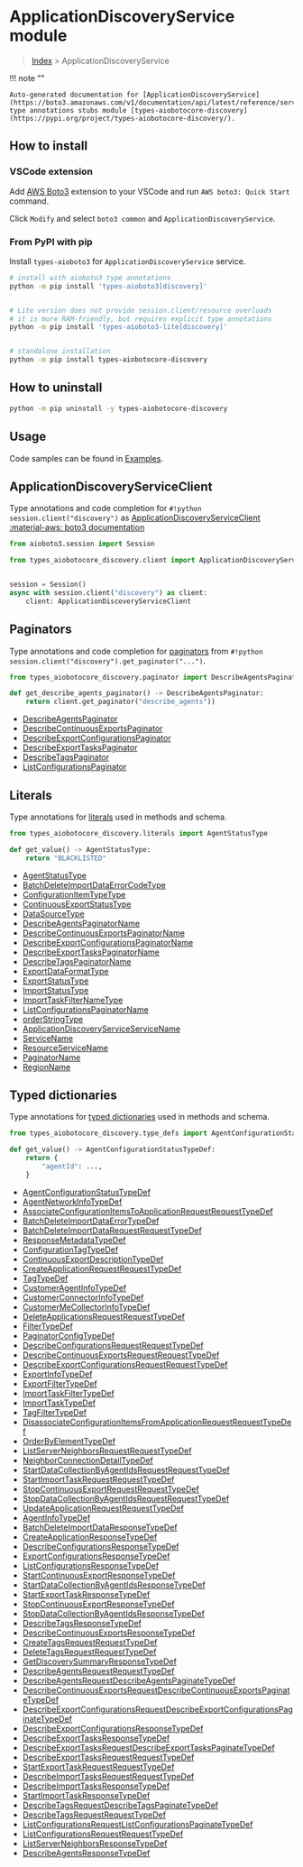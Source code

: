 # ApplicationDiscoveryService module

> [Index](../README.md) > ApplicationDiscoveryService


!!! note ""

    Auto-generated documentation for [ApplicationDiscoveryService](https://boto3.amazonaws.com/v1/documentation/api/latest/reference/services/discovery.html#ApplicationDiscoveryService)
    type annotations stubs module [types-aiobotocore-discovery](https://pypi.org/project/types-aiobotocore-discovery/).

## How to install

### VSCode extension

Add [AWS Boto3](https://marketplace.visualstudio.com/items?itemName=Boto3typed.boto3-ide)
extension to your VSCode and run `AWS boto3: Quick Start` command.

Click `Modify` and select `boto3 common` and `ApplicationDiscoveryService`.

### From PyPI with pip

Install `types-aioboto3` for `ApplicationDiscoveryService` service.

```bash
# install with aioboto3 type annotations
python -m pip install 'types-aioboto3[discovery]'


# Lite version does not provide session.client/resource overloads
# it is more RAM-friendly, but requires explicit type annotations
python -m pip install 'types-aioboto3-lite[discovery]'


# standalone installation
python -m pip install types-aiobotocore-discovery
```



## How to uninstall

```bash
python -m pip uninstall -y types-aiobotocore-discovery
```

## Usage

Code samples can be found in [Examples](./usage.md).

## ApplicationDiscoveryServiceClient

Type annotations and code completion for  `#!python session.client("discovery")` as [ApplicationDiscoveryServiceClient](./client.md)
[:material-aws: boto3 documentation](https://boto3.amazonaws.com/v1/documentation/api/latest/reference/services/discovery.html#ApplicationDiscoveryService.Client)

```python title="Usage example"
from aioboto3.session import Session

from types_aiobotocore_discovery.client import ApplicationDiscoveryServiceClient


session = Session()
async with session.client("discovery") as client:
    client: ApplicationDiscoveryServiceClient
```


## Paginators

Type annotations and code completion for
[paginators](./paginators.md)
from `#!python session.client("discovery").get_paginator("...")`.

```python title="Usage example"
from types_aiobotocore_discovery.paginator import DescribeAgentsPaginator

def get_describe_agents_paginator() -> DescribeAgentsPaginator:
    return client.get_paginator("describe_agents"))
```

- [DescribeAgentsPaginator](./paginators.md#describeagentspaginator)
- [DescribeContinuousExportsPaginator](./paginators.md#describecontinuousexportspaginator)
- [DescribeExportConfigurationsPaginator](./paginators.md#describeexportconfigurationspaginator)
- [DescribeExportTasksPaginator](./paginators.md#describeexporttaskspaginator)
- [DescribeTagsPaginator](./paginators.md#describetagspaginator)
- [ListConfigurationsPaginator](./paginators.md#listconfigurationspaginator)








## Literals

Type annotations for [literals](./literals.md) used in methods and schema.

```python title="Usage example"
from types_aiobotocore_discovery.literals import AgentStatusType

def get_value() -> AgentStatusType:
    return "BLACKLISTED"
```

- [AgentStatusType](./literals.md#agentstatustype)
- [BatchDeleteImportDataErrorCodeType](./literals.md#batchdeleteimportdataerrorcodetype)
- [ConfigurationItemTypeType](./literals.md#configurationitemtypetype)
- [ContinuousExportStatusType](./literals.md#continuousexportstatustype)
- [DataSourceType](./literals.md#datasourcetype)
- [DescribeAgentsPaginatorName](./literals.md#describeagentspaginatorname)
- [DescribeContinuousExportsPaginatorName](./literals.md#describecontinuousexportspaginatorname)
- [DescribeExportConfigurationsPaginatorName](./literals.md#describeexportconfigurationspaginatorname)
- [DescribeExportTasksPaginatorName](./literals.md#describeexporttaskspaginatorname)
- [DescribeTagsPaginatorName](./literals.md#describetagspaginatorname)
- [ExportDataFormatType](./literals.md#exportdataformattype)
- [ExportStatusType](./literals.md#exportstatustype)
- [ImportStatusType](./literals.md#importstatustype)
- [ImportTaskFilterNameType](./literals.md#importtaskfilternametype)
- [ListConfigurationsPaginatorName](./literals.md#listconfigurationspaginatorname)
- [orderStringType](./literals.md#orderstringtype)
- [ApplicationDiscoveryServiceServiceName](./literals.md#applicationdiscoveryserviceservicename)
- [ServiceName](./literals.md#servicename)
- [ResourceServiceName](./literals.md#resourceservicename)
- [PaginatorName](./literals.md#paginatorname)
- [RegionName](./literals.md#regionname)




## Typed dictionaries

Type annotations for [typed dictionaries](./type_defs.md) used in methods and schema.

```python title="Usage example"
from types_aiobotocore_discovery.type_defs import AgentConfigurationStatusTypeDef

def get_value() -> AgentConfigurationStatusTypeDef:
    return {
        "agentId": ...,
    }
```

- [AgentConfigurationStatusTypeDef](./type_defs.md#agentconfigurationstatustypedef)
- [AgentNetworkInfoTypeDef](./type_defs.md#agentnetworkinfotypedef)
- [AssociateConfigurationItemsToApplicationRequestRequestTypeDef](./type_defs.md#associateconfigurationitemstoapplicationrequestrequesttypedef)
- [BatchDeleteImportDataErrorTypeDef](./type_defs.md#batchdeleteimportdataerrortypedef)
- [BatchDeleteImportDataRequestRequestTypeDef](./type_defs.md#batchdeleteimportdatarequestrequesttypedef)
- [ResponseMetadataTypeDef](./type_defs.md#responsemetadatatypedef)
- [ConfigurationTagTypeDef](./type_defs.md#configurationtagtypedef)
- [ContinuousExportDescriptionTypeDef](./type_defs.md#continuousexportdescriptiontypedef)
- [CreateApplicationRequestRequestTypeDef](./type_defs.md#createapplicationrequestrequesttypedef)
- [TagTypeDef](./type_defs.md#tagtypedef)
- [CustomerAgentInfoTypeDef](./type_defs.md#customeragentinfotypedef)
- [CustomerConnectorInfoTypeDef](./type_defs.md#customerconnectorinfotypedef)
- [CustomerMeCollectorInfoTypeDef](./type_defs.md#customermecollectorinfotypedef)
- [DeleteApplicationsRequestRequestTypeDef](./type_defs.md#deleteapplicationsrequestrequesttypedef)
- [FilterTypeDef](./type_defs.md#filtertypedef)
- [PaginatorConfigTypeDef](./type_defs.md#paginatorconfigtypedef)
- [DescribeConfigurationsRequestRequestTypeDef](./type_defs.md#describeconfigurationsrequestrequesttypedef)
- [DescribeContinuousExportsRequestRequestTypeDef](./type_defs.md#describecontinuousexportsrequestrequesttypedef)
- [DescribeExportConfigurationsRequestRequestTypeDef](./type_defs.md#describeexportconfigurationsrequestrequesttypedef)
- [ExportInfoTypeDef](./type_defs.md#exportinfotypedef)
- [ExportFilterTypeDef](./type_defs.md#exportfiltertypedef)
- [ImportTaskFilterTypeDef](./type_defs.md#importtaskfiltertypedef)
- [ImportTaskTypeDef](./type_defs.md#importtasktypedef)
- [TagFilterTypeDef](./type_defs.md#tagfiltertypedef)
- [DisassociateConfigurationItemsFromApplicationRequestRequestTypeDef](./type_defs.md#disassociateconfigurationitemsfromapplicationrequestrequesttypedef)
- [OrderByElementTypeDef](./type_defs.md#orderbyelementtypedef)
- [ListServerNeighborsRequestRequestTypeDef](./type_defs.md#listserverneighborsrequestrequesttypedef)
- [NeighborConnectionDetailTypeDef](./type_defs.md#neighborconnectiondetailtypedef)
- [StartDataCollectionByAgentIdsRequestRequestTypeDef](./type_defs.md#startdatacollectionbyagentidsrequestrequesttypedef)
- [StartImportTaskRequestRequestTypeDef](./type_defs.md#startimporttaskrequestrequesttypedef)
- [StopContinuousExportRequestRequestTypeDef](./type_defs.md#stopcontinuousexportrequestrequesttypedef)
- [StopDataCollectionByAgentIdsRequestRequestTypeDef](./type_defs.md#stopdatacollectionbyagentidsrequestrequesttypedef)
- [UpdateApplicationRequestRequestTypeDef](./type_defs.md#updateapplicationrequestrequesttypedef)
- [AgentInfoTypeDef](./type_defs.md#agentinfotypedef)
- [BatchDeleteImportDataResponseTypeDef](./type_defs.md#batchdeleteimportdataresponsetypedef)
- [CreateApplicationResponseTypeDef](./type_defs.md#createapplicationresponsetypedef)
- [DescribeConfigurationsResponseTypeDef](./type_defs.md#describeconfigurationsresponsetypedef)
- [ExportConfigurationsResponseTypeDef](./type_defs.md#exportconfigurationsresponsetypedef)
- [ListConfigurationsResponseTypeDef](./type_defs.md#listconfigurationsresponsetypedef)
- [StartContinuousExportResponseTypeDef](./type_defs.md#startcontinuousexportresponsetypedef)
- [StartDataCollectionByAgentIdsResponseTypeDef](./type_defs.md#startdatacollectionbyagentidsresponsetypedef)
- [StartExportTaskResponseTypeDef](./type_defs.md#startexporttaskresponsetypedef)
- [StopContinuousExportResponseTypeDef](./type_defs.md#stopcontinuousexportresponsetypedef)
- [StopDataCollectionByAgentIdsResponseTypeDef](./type_defs.md#stopdatacollectionbyagentidsresponsetypedef)
- [DescribeTagsResponseTypeDef](./type_defs.md#describetagsresponsetypedef)
- [DescribeContinuousExportsResponseTypeDef](./type_defs.md#describecontinuousexportsresponsetypedef)
- [CreateTagsRequestRequestTypeDef](./type_defs.md#createtagsrequestrequesttypedef)
- [DeleteTagsRequestRequestTypeDef](./type_defs.md#deletetagsrequestrequesttypedef)
- [GetDiscoverySummaryResponseTypeDef](./type_defs.md#getdiscoverysummaryresponsetypedef)
- [DescribeAgentsRequestRequestTypeDef](./type_defs.md#describeagentsrequestrequesttypedef)
- [DescribeAgentsRequestDescribeAgentsPaginateTypeDef](./type_defs.md#describeagentsrequestdescribeagentspaginatetypedef)
- [DescribeContinuousExportsRequestDescribeContinuousExportsPaginateTypeDef](./type_defs.md#describecontinuousexportsrequestdescribecontinuousexportspaginatetypedef)
- [DescribeExportConfigurationsRequestDescribeExportConfigurationsPaginateTypeDef](./type_defs.md#describeexportconfigurationsrequestdescribeexportconfigurationspaginatetypedef)
- [DescribeExportConfigurationsResponseTypeDef](./type_defs.md#describeexportconfigurationsresponsetypedef)
- [DescribeExportTasksResponseTypeDef](./type_defs.md#describeexporttasksresponsetypedef)
- [DescribeExportTasksRequestDescribeExportTasksPaginateTypeDef](./type_defs.md#describeexporttasksrequestdescribeexporttaskspaginatetypedef)
- [DescribeExportTasksRequestRequestTypeDef](./type_defs.md#describeexporttasksrequestrequesttypedef)
- [StartExportTaskRequestRequestTypeDef](./type_defs.md#startexporttaskrequestrequesttypedef)
- [DescribeImportTasksRequestRequestTypeDef](./type_defs.md#describeimporttasksrequestrequesttypedef)
- [DescribeImportTasksResponseTypeDef](./type_defs.md#describeimporttasksresponsetypedef)
- [StartImportTaskResponseTypeDef](./type_defs.md#startimporttaskresponsetypedef)
- [DescribeTagsRequestDescribeTagsPaginateTypeDef](./type_defs.md#describetagsrequestdescribetagspaginatetypedef)
- [DescribeTagsRequestRequestTypeDef](./type_defs.md#describetagsrequestrequesttypedef)
- [ListConfigurationsRequestListConfigurationsPaginateTypeDef](./type_defs.md#listconfigurationsrequestlistconfigurationspaginatetypedef)
- [ListConfigurationsRequestRequestTypeDef](./type_defs.md#listconfigurationsrequestrequesttypedef)
- [ListServerNeighborsResponseTypeDef](./type_defs.md#listserverneighborsresponsetypedef)
- [DescribeAgentsResponseTypeDef](./type_defs.md#describeagentsresponsetypedef)


